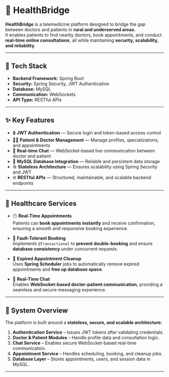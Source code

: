 # 🏥 HealthBridge

**HealthBridge** is a telemedicine platform designed to bridge the gap between doctors and patients in **rural and underserved areas**.  
It enables patients to find nearby doctors, book appointments, and conduct **real-time online consultations**, all while maintaining **security, scalability, and reliability**.

---

## 🚀 Tech Stack

- **Backend Framework:** Spring Boot  
- **Security:** Spring Security, JWT Authentication  
- **Database:** MySQL  
- **Communication:** WebSockets   
- **API Type:** RESTful APIs

---

## ✨ Key Features

- 🔒 **JWT Authentication** — Secure login and token-based access control  
- 👩‍⚕️ **Patient & Doctor Management** — Manage profiles, specializations, and appointments  
- 💬 **Real-time Chat** — WebSocket-based live communication between doctor and patient  
- 💾 **MySQL Database Integration** — Reliable and persistent data storage  
- ⚙️ **Stateless Architecture** — Ensures scalability using Spring Security and JWT  
- 🌐 **RESTful APIs** — Structured, maintainable, and scalable backend endpoints  

---

## 🏥 Healthcare Services

- 🕒 **Real-Time Appointments**  
  Patients can **book appointments instantly** and receive confirmation, ensuring a smooth and responsive booking experience.  

- 🧩 **Fault-Tolerant Booking**  
  Implements `@Transactional` to **prevent double-booking** and ensure **database consistency** under concurrent requests.  

- 🧹 **Expired Appointment Cleanup**  
  Uses **Spring Scheduler** jobs to automatically remove expired appointments and **free up database space**.  

- 💬 **Real-Time Chat**  
  Enables **WebSocket-based doctor-patient communication**, providing a seamless and secure messaging experience.  

---

## 🧠 System Overview

The platform is built around a **stateless, secure, and scalable architecture**:
1. **Authentication Service** – Issues JWT tokens after validating credentials.  
2. **Doctor & Patient Modules** – Handle profile data and consultation logic.  
3. **Chat Service** – Enables secure WebSocket-based real-time communication.  
4. **Appointment Service** – Handles scheduling, booking, and cleanup jobs.  
5. **Database Layer** – Stores appointments, users, and session data in MySQL.  

---

